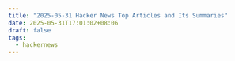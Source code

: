 ```yaml
---
title: "2025-05-31 Hacker News Top Articles and Its Summaries"
date: 2025-05-31T17:01:02+08:06
draft: false
tags:
  - hackernews
---
```


